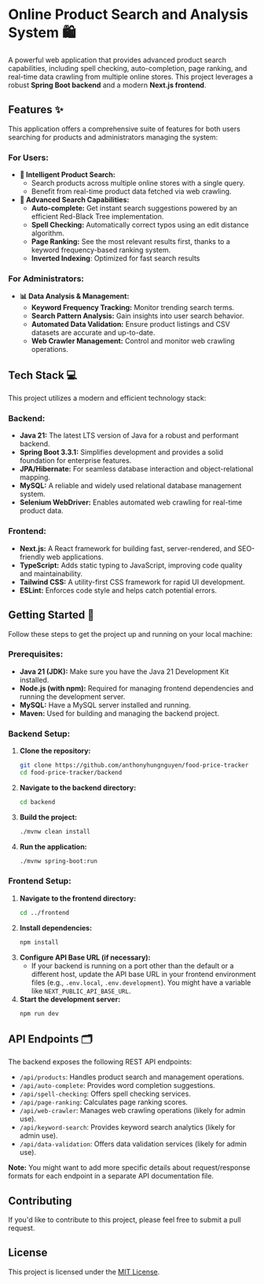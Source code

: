 # Online Product Search and Analysis System 🛍️

A powerful web application that provides advanced product search capabilities, including spell checking, auto-completion, page ranking, and real-time data crawling from multiple online stores. This project leverages a robust **Spring Boot backend** and a modern **Next.js frontend**.

## Features ✨

This application offers a comprehensive suite of features for both users searching for products and administrators managing the system:

### **For Users:**

-   **🔎 Intelligent Product Search:**
    -   Search products across multiple online stores with a single query.
    -   Benefit from real-time product data fetched via web crawling.
-   **🚀 Advanced Search Capabilities:**
    -   **Auto-complete:** Get instant search suggestions powered by an efficient Red-Black Tree implementation.
    -   **Spell Checking:** Automatically correct typos using an edit distance algorithm.
    -   **Page Ranking:** See the most relevant results first, thanks to a keyword frequency-based ranking system.
    -   **Inverted Indexing**: Optimized for fast search results
### **For Administrators:**

-   **📊 Data Analysis & Management:**
    -   **Keyword Frequency Tracking:** Monitor trending search terms.
    -   **Search Pattern Analysis:** Gain insights into user search behavior.
    -   **Automated Data Validation:** Ensure product listings and CSV datasets are accurate and up-to-date.
    -   **Web Crawler Management:** Control and monitor web crawling operations.

## Tech Stack 💻

This project utilizes a modern and efficient technology stack:

### **Backend:**

-   **Java 21:** The latest LTS version of Java for a robust and performant backend.
-   **Spring Boot 3.3.1:** Simplifies development and provides a solid foundation for enterprise features.
-   **JPA/Hibernate:** For seamless database interaction and object-relational mapping.
-   **MySQL:** A reliable and widely used relational database management system.
-   **Selenium WebDriver:** Enables automated web crawling for real-time product data.

### **Frontend:**

-   **Next.js:** A React framework for building fast, server-rendered, and SEO-friendly web applications.
-   **TypeScript:** Adds static typing to JavaScript, improving code quality and maintainability.
-   **Tailwind CSS:** A utility-first CSS framework for rapid UI development.
-   **ESLint:** Enforces code style and helps catch potential errors.

## Getting Started 🚀

Follow these steps to get the project up and running on your local machine:

### **Prerequisites:**

-   **Java 21 (JDK):** Make sure you have the Java 21 Development Kit installed.
-   **Node.js (with npm):** Required for managing frontend dependencies and running the development server.
-   **MySQL:** Have a MySQL server installed and running.
-   **Maven:** Used for building and managing the backend project.

### **Backend Setup:**

1. **Clone the repository:**
    ```bash
    git clone https://github.com/anthonyhungnguyen/food-price-tracker
    cd food-price-tracker/backend
    ```
2. **Navigate to the backend directory:**
    ```bash
    cd backend
    ```
3. **Build the project:**
    ```bash
    ./mvnw clean install
    ```
4. **Run the application:**
    ```bash
    ./mvnw spring-boot:run
    ```

### **Frontend Setup:**

1. **Navigate to the frontend directory:**
    ```bash
    cd ../frontend
    ```
2. **Install dependencies:**
    ```bash
    npm install
    ```
3. **Configure API Base URL (if necessary):**
    -   If your backend is running on a port other than the default or a different host, update the API base URL in your frontend environment files (e.g., `.env.local`, `.env.development`). You might have a variable like `NEXT_PUBLIC_API_BASE_URL`.
4. **Start the development server:**
    ```bash
    npm run dev
    ```


## API Endpoints 🗂️

The backend exposes the following REST API endpoints:

-   `/api/products`:  Handles product search and management operations.
-   `/api/auto-complete`: Provides word completion suggestions.
-   `/api/spell-checking`: Offers spell checking services.
-   `/api/page-ranking`: Calculates page ranking scores.
-   `/api/web-crawler`: Manages web crawling operations (likely for admin use).
-   `/api/keyword-search`: Provides keyword search analytics (likely for admin use).
-   `/api/data-validation`: Offers data validation services (likely for admin use).

**Note:** You might want to add more specific details about request/response formats for each endpoint in a separate API documentation file.

## Contributing

If you'd like to contribute to this project, please feel free to submit a pull request.

## License

This project is licensed under the [MIT License](LICENSE).